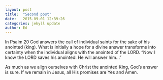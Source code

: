 ```yaml
---
layout: post
title:  "Second post"
date:   2015-09-01 12:39:26
categories: jekyll update
author: Ed
---
```

In Psalm 20 God answers the call of individual saints for the sake of his anointed (king).  What is initially a hope for a divine answer transforms into certainty when the individual aligns with the anointed of the LORD. “Now I know the LORD saves his anointed. He will answer him…”

As much as we align ourselves with Christ the anointed King, God’s answer is sure. If we remain in Jesus, all His promises are Yes and Amen.
